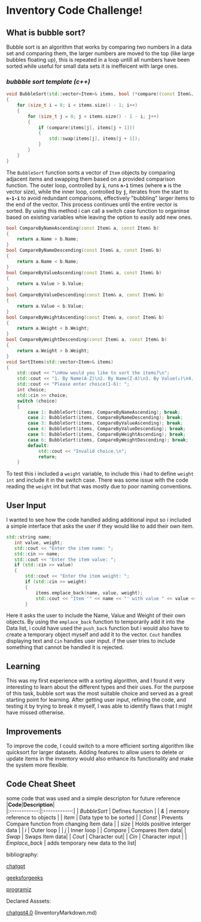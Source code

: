 # Inventory Code Challenge!

## What is bubble sort?

Bubble sort is an algorithm that works by comparing two numbers in a data set and comparing them, the larger numbers are moved to the top (like large bubbles floating up), this is repeated in a loop untill all numbers have been sorted.while useful for small data sets it is ineffeicent with large ones.

### *bubbble sort template (c++)*
```c++
void BubbleSort(std::vector<Item>& items, bool (*compare)(const Item&, const Item&))  
{ 
    for (size_t i = 0; i < items.size() - 1; i++) 
    { 
        for (size_t j = 0; j < items.size() - 1 - i; j++) 
        { 
            if (compare(items[j], items[j + 1]))  
            { 
                std::swap(items[j], items[j + 1]); 
            } 
        } 
    } 
}
```

The `BubbleSort` function sorts a vector of `Item` objects by comparing adjacent items and swapping them based on a provided comparison function. The outer loop, controlled by **`i`**, runs **`n-1`** times (where **`n`** is the vector size), while the inner loop, controlled by **`j`**, iterates from the start to **`n-1-i`** to avoid redundant comparisons, effectively "bubbling" larger items to the end of the vector. This process continues until the entire vector is sorted.
By using this method i can call a switch case function to organinse based on existing variables whie leaving the option to easily add new ones.


```c++
bool CompareByNameAscending(const Item& a, const Item& b)  
{ 
    return a.Name > b.Name; 
} 
bool CompareByNameDescending(const Item& a, const Item& b) 
{ 
    return a.Name < b.Name; 
} 
bool CompareByValueAscending(const Item& a, const Item& b) 
{ 
    return a.Value > b.Value; 
} 
bool CompareByValueDescending(const Item& a, const Item& b) 
{ 
    return a.Value < b.Value; 
} 
bool CompareByWeightAscending(const Item& a, const Item& b)  
{ 
    return a.Weight < b.Weight;  
} 
bool CompareByWeightDescending(const Item& a, const Item& b)  
{ 
    return a.Weight > b.Weight;  
} 
void SortItems(std::vector<Item>& items)  
{ 
    std::cout << "\nHow would you like to sort the items?\n"; 
    std::cout << "1. By Name(A-Z)\n2. By Name(Z-A)\n3. By Value(↓)\n4. By Value(↑)\n5. By Weight(↑)\n6. By Weight(↓)\n"; 
    std::cout << "Please enter choice(1-6): "; 
    int choice; 
    std::cin >> choice; 
    switch (choice)  
    { 
        case 1: BubbleSort(items, CompareByNameAscending); break; 
        case 2: BubbleSort(items, CompareByNameDescending); break; 
        case 3: BubbleSort(items, CompareByValueAscending); break; 
        case 4: BubbleSort(items, CompareByValueDescending); break; 
        case 5: BubbleSort(items, CompareByWeightAscending); break;  
        case 6: BubbleSort(items, CompareByWeightDescending); break;  
        default:  
            std::cout << "Invalid choice.\n";  
            return; 
    }
```
To test this i included a `weight` variable, to include this i had to define `weight int` and include it in the switch case. There was some issue with the code reading the `weight` int but that was mostly due to poor naming conventions.

## User Input

 I wanted to see how the code handled adding additional input so i included a simple interface that asks the user if they would like to add their own item.

 ```c++
std::string name; 
    int value, weight; 
    std::cout << "Enter the item name: "; 
    std::cin >> name; 
    std::cout << "Enter the item value: "; 
    if (std::cin >> value)  
    { 
        std::cout << "Enter the item weight: "; 
        if (std::cin >> weight)  
        { 
            items.emplace_back(name, value, weight); 
            std::cout << "Item '" << name << "' with value " << value << " and weight " << weight << " added.\n"; 
        }  
```
Here it asks the user to include the Name, Value and Weight of their own objects. By using the `emplace_back` function to temporarily add it into the Data list, i could have used the `push_back` function but i would also have to create a temporary object myself and add it to the vector. `Cout` handles displaying text and `Cin` handles user input. if the user tries to include something that cannot be handled it is rejected.


## Learning

This was my first experience with a sorting algorithm, and I found it very interesting to learn about the different types and their uses. For the purpose of this task, bubble sort was the most suitable choice and served as a great starting point for learning. After getting user input, refining the code, and testing it by trying to break it myself, I was able to identify flaws that I might have missed otherwise.


## Improvements
To improve the code, I could switch to a more efficient sorting algorithm like quicksort for larger datasets. Adding features to allow users to delete or update items in the inventory would also enhance its functionality and make the system more flexible.



## Code Cheat Sheet
some code that was used and a simple descripton for future reference
|**Code**|**Description**|    
|:------------:|:------------:|
| *BubbleSort* | Defines function |
| *&* | memory reference to objects |
| *Item* |   Data type to be sorted |
| *Const* | Prevents Compare function from changing Item data |
| *size* | Holds positive interger data |
| *i* | Outer loop |
| *j* | Inner loop |
| *Compare* | Compares Item data|
| *Swap* | Swaps Item data|
| *Cout* | Character out|
| *Cin* | Character input |
| *Emplace_back* | adds temporary new data to the list|




bibliography:

[chatgpt](https://chatgpt.com/)

[geeksforgeeks](https://www.geeksforgeeks.org/bubble-sort-algorithm/)

[programiz](https://www.programiz.com/dsa/bubble-sort)

Declared Asssets:

[chatgpt4.0](https://chatgpt.com/) (InventoryMarkdown.md)
